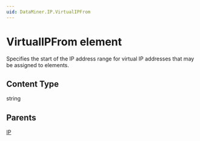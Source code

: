 ```yaml
---
uid: DataMiner.IP.VirtualIPFrom
---
```


# VirtualIPFrom element

Specifies the start of the IP address range for virtual IP addresses that may be assigned to elements.

## Content Type

string

## Parents

[IP](xref:DataMiner.IP)
